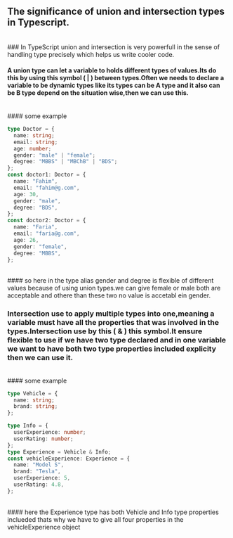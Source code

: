 ## The significance of union and intersection types in Typescript.

<br/>
### In TypeScript union and intersection is very powerfull in the sense of handling type precisely which helps us write cooler code.

<br/>

#### A union type can let a variable to holds different types of values.Its do this by using this symbol ( | ) between types.Often we needs to declare a variable to be dynamic types like its types can be A type and it also can be B type depend on the situation wise,then we can use this.

<br/>
#### some example

```typescript
type Doctor = {
  name: string;
  email: string;
  age: number;
  gender: "male" | "female";
  degree: "MBBS" | "MBChB" | "BDS";
};
const doctor1: Doctor = {
  name: "Fahim",
  email: "fahim@g.com",
  age: 30,
  gender: "male",
  degree: "BDS",
};
const doctor2: Doctor = {
  name: "Faria",
  email: "faria@g.com",
  age: 26,
  gender: "female",
  degree: "MBBS",
};
```

<br/>
#### so here in the type alias gender and degree is flexible of different values because of using union types.we can give female or male both are acceptable and othere than these two no value is accetabl ein gender.

### Intersection use to apply multiple types into one,meaning a variable must have all the properties that was involved in the types.Intersection use by this ( & ) this symbol.It ensure flexible to use if we have two type declared and in one variable we want to have both two type properties included explicity then we can use it.

<br/>
#### some example

```typescript
type Vehicle = {
  name: string;
  brand: string;
};

type Info = {
  userExperience: number;
  userRating: number;
};
type Experience = Vehicle & Info;
const vehicleExperience: Experience = {
  name: "Model S",
  brand: "Tesla",
  userExperience: 5,
  userRating: 4.8,
};
```

<br/>
#### here the Experience type has both Vehicle and Info type properties inclueded thats why we have to give all four properties in the vehicleExperience object
